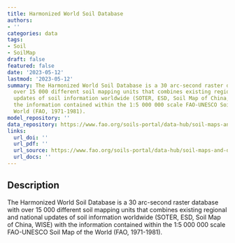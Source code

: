 ```yaml
---
title: Harmonized World Soil Database
authors:
- ''
categories: data
tags:
- Soil
- SoilMap
draft: false
featured: false
date: '2023-05-12'
lastmod: '2023-05-12'
summary: The Harmonized World Soil Database is a 30 arc-second raster database with
  over 15 000 different soil mapping units that combines existing regional and national
  updates of soil information worldwide (SOTER, ESD, Soil Map of China, WISE) with
  the information contained within the 1:5 000 000 scale FAO-UNESCO Soil Map of the
  World (FAO, 1971-1981).
model_repository: ''
data_repository: https://www.fao.org/soils-portal/data-hub/soil-maps-and-databases/harmonized-world-soil-database-v12/en/
links:
  url_doi: ''
  url_pdf: ''
  url_source: https://www.fao.org/soils-portal/data-hub/soil-maps-and-databases/harmonized-world-soil-database-v12/en/
  url_docs: ''
---
```


## Description

The Harmonized World Soil Database is a 30 arc-second raster database with over 15 000 different soil mapping units that combines existing regional and national updates of soil information worldwide (SOTER, ESD, Soil Map of China, WISE) with the information contained within the 1:5 000 000 scale FAO-UNESCO Soil Map of the World (FAO, 1971-1981).

